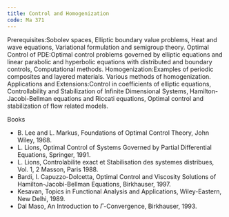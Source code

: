 ```yaml
---
title: Control and Homogenization
code: Ma 371
---
```

Prerequisites:Sobolev spaces, Elliptic boundary value problems, Heat and wave
equations, Variational formulation and semigroup theory.
Optimal Control of PDE:Optimal control problems governed by elliptic equations
and linear parabolic and hyperbolic equations with distributed and boundary
controls, Computational methods.
Homogenization:Examples of periodic composites and layered materials. Various
methods of homogenization.
Applications and Extensions:Control in coefficients of elliptic equations,
Controllability and Stabilization of Infinite Dimensional Systems, Hamilton-
Jacobi-Bellman equations and Riccati equations, Optimal control and
stabilization of flow related models.
 

Books

* B. Lee and L. Markus, Foundations of Optimal Control Theory, John Wiley,
  1968.
* L. Lions, Optimal Control of Systems Governed by Partial Differential
  Equations, Springer, 1991.
* L. Lions, Controlabilite exact et Stabilisation des systemes distribues, Vol.
  1, 2 Masson, Paris 1988.
* Bardi, I. Capuzzo-Dolcetta, Optimal Control and Viscosity Solutions of
  Hamilton-Jacobi-Bellman Equations, Birkhauser, 1997.
* Kesavan, Topics in Functional Analysis and Applications, Wiley-Eastern, New
  Delhi, 1989.
* Dal Maso, An Introduction to $\Gamma$-Convergence, Birkhauser, 1993.

